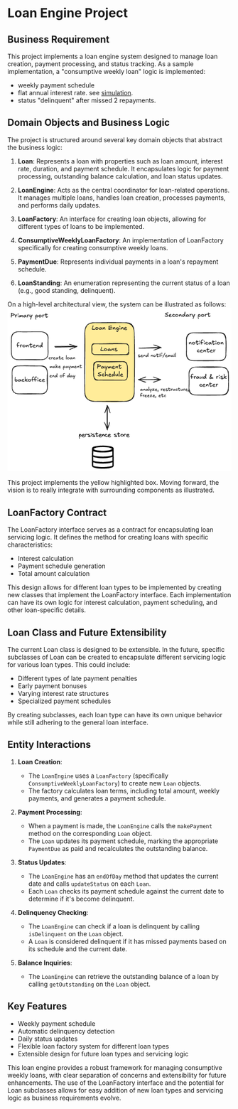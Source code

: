# Loan Engine Project

## Business Requirement

This project implements a loan engine system designed to manage loan creation, payment processing, and status tracking. As a sample implementation, a "consumptive weekly loan" logic is implemented:
- weekly payment schedule
- flat annual interest rate. see [simulation](https://docs.google.com/spreadsheets/d/1leQOBwH3VbX9TSuvTQr2NJ3cHMDY0btLy6r3Hr3Ztys/edit?usp=sharing).
- status "delinquent" after missed 2 repayments. 

## Domain Objects and Business Logic

The project is structured around several key domain objects that abstract the business logic:

1. **Loan**: Represents a loan with properties such as loan amount, interest rate, duration, and payment schedule. It encapsulates logic for payment processing, outstanding balance calculation, and loan status updates.

2. **LoanEngine**: Acts as the central coordinator for loan-related operations. It manages multiple loans, handles loan creation, processes payments, and performs daily updates.

3. **LoanFactory**: An interface for creating loan objects, allowing for different types of loans to be implemented.

4. **ConsumptiveWeeklyLoanFactory**: An implementation of LoanFactory specifically for creating consumptive weekly loans.

5. **PaymentDue**: Represents individual payments in a loan's repayment schedule.

6. **LoanStanding**: An enumeration representing the current status of a loan (e.g., good standing, delinquent).

On a high-level architectural view, the system can be illustrated as follows: ![high level architecture](./loan_engine.png)

This project implements the yellow highlighted box. Moving forward, the vision is to really integrate with surrounding components as illustrated. 


## LoanFactory Contract

The LoanFactory interface serves as a contract for encapsulating loan servicing logic. It defines the method for creating loans with specific characteristics:

- Interest calculation
- Payment schedule generation
- Total amount calculation

This design allows for different loan types to be implemented by creating new classes that implement the LoanFactory interface. Each implementation can have its own logic for interest calculation, payment scheduling, and other loan-specific details.

## Loan Class and Future Extensibility

The current Loan class is designed to be extensible. In the future, specific subclasses of Loan can be created to encapsulate different servicing logic for various loan types. This could include:

- Different types of late payment penalties
- Early payment bonuses
- Varying interest rate structures
- Specialized payment schedules

By creating subclasses, each loan type can have its own unique behavior while still adhering to the general loan interface.

## Entity Interactions

1. **Loan Creation**:
   - The `LoanEngine` uses a `LoanFactory` (specifically `ConsumptiveWeeklyLoanFactory`) to create new `Loan` objects.
   - The factory calculates loan terms, including total amount, weekly payments, and generates a payment schedule.

2. **Payment Processing**:
   - When a payment is made, the `LoanEngine` calls the `makePayment` method on the corresponding `Loan` object.
   - The `Loan` updates its payment schedule, marking the appropriate `PaymentDue` as paid and recalculates the outstanding balance.

3. **Status Updates**:
   - The `LoanEngine` has an `endOfDay` method that updates the current date and calls `updateStatus` on each `Loan`.
   - Each `Loan` checks its payment schedule against the current date to determine if it's become delinquent.

4. **Delinquency Checking**:
   - The `LoanEngine` can check if a loan is delinquent by calling `isDelinquent` on the `Loan` object.
   - A `Loan` is considered delinquent if it has missed payments based on its schedule and the current date.

5. **Balance Inquiries**:
   - The `LoanEngine` can retrieve the outstanding balance of a loan by calling `getOutstanding` on the `Loan` object.

## Key Features

- Weekly payment schedule
- Automatic delinquency detection
- Daily status updates
- Flexible loan factory system for different loan types
- Extensible design for future loan types and servicing logic

This loan engine provides a robust framework for managing consumptive weekly loans, with clear separation of concerns and extensibility for future enhancements. The use of the LoanFactory interface and the potential for Loan subclasses allows for easy addition of new loan types and servicing logic as business requirements evolve.


